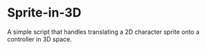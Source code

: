 # Sprite-in-3D
A simple script that handles translating a 2D character sprite onto a controller in 3D space.
